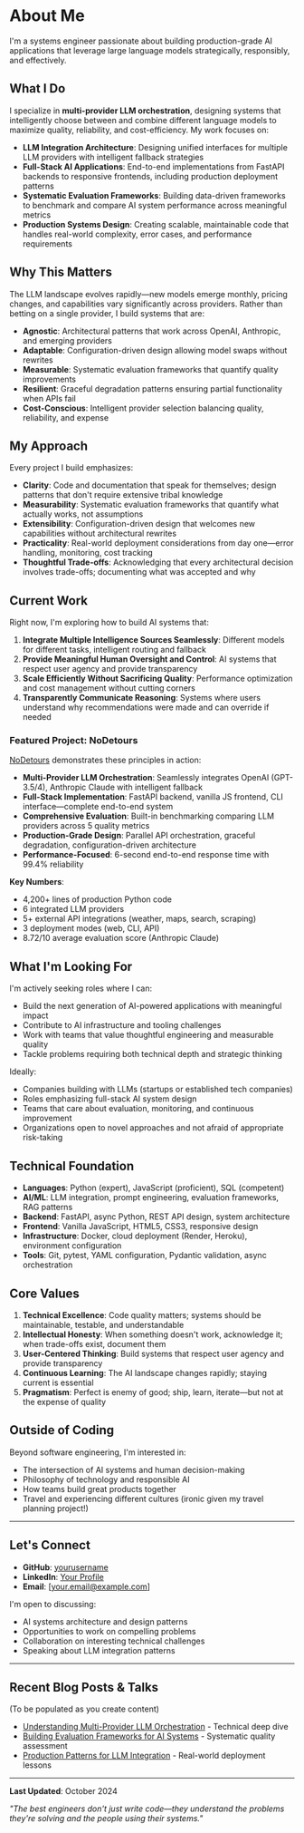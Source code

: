 # About Me

I'm a systems engineer passionate about building production-grade AI applications that leverage large language models strategically, responsibly, and effectively.

## What I Do

I specialize in **multi-provider LLM orchestration**, designing systems that intelligently choose between and combine different language models to maximize quality, reliability, and cost-efficiency. My work focuses on:

- **LLM Integration Architecture**: Designing unified interfaces for multiple LLM providers with intelligent fallback strategies
- **Full-Stack AI Applications**: End-to-end implementations from FastAPI backends to responsive frontends, including production deployment patterns
- **Systematic Evaluation Frameworks**: Building data-driven frameworks to benchmark and compare AI system performance across meaningful metrics
- **Production Systems Design**: Creating scalable, maintainable code that handles real-world complexity, error cases, and performance requirements

## Why This Matters

The LLM landscape evolves rapidly—new models emerge monthly, pricing changes, and capabilities vary significantly across providers. Rather than betting on a single provider, I build systems that are:

- **Agnostic**: Architectural patterns that work across OpenAI, Anthropic, and emerging providers
- **Adaptable**: Configuration-driven design allowing model swaps without rewrites
- **Measurable**: Systematic evaluation frameworks that quantify quality improvements
- **Resilient**: Graceful degradation patterns ensuring partial functionality when APIs fail
- **Cost-Conscious**: Intelligent provider selection balancing quality, reliability, and expense

## My Approach

Every project I build emphasizes:

- **Clarity**: Code and documentation that speak for themselves; design patterns that don't require extensive tribal knowledge
- **Measurability**: Systematic evaluation frameworks that quantify what actually works, not assumptions
- **Extensibility**: Configuration-driven design that welcomes new capabilities without architectural rewrites
- **Practicality**: Real-world deployment considerations from day one—error handling, monitoring, cost tracking
- **Thoughtful Trade-offs**: Acknowledging that every architectural decision involves trade-offs; documenting what was accepted and why

## Current Work

Right now, I'm exploring how to build AI systems that:

1. **Integrate Multiple Intelligence Sources Seamlessly**: Different models for different tasks, intelligent routing and fallback
2. **Provide Meaningful Human Oversight and Control**: AI systems that respect user agency and provide transparency
3. **Scale Efficiently Without Sacrificing Quality**: Performance optimization and cost management without cutting corners
4. **Transparently Communicate Reasoning**: Systems where users understand why recommendations were made and can override if needed

### Featured Project: NoDetours

[NoDetours](https://github.com/yourusername/NoDetours) demonstrates these principles in action:

- **Multi-Provider LLM Orchestration**: Seamlessly integrates OpenAI (GPT-3.5/4), Anthropic Claude with intelligent fallback
- **Full-Stack Implementation**: FastAPI backend, vanilla JS frontend, CLI interface—complete end-to-end system
- **Comprehensive Evaluation**: Built-in benchmarking comparing LLM providers across 5 quality metrics
- **Production-Grade Design**: Parallel API orchestration, graceful degradation, configuration-driven architecture
- **Performance-Focused**: 6-second end-to-end response time with 99.4% reliability

**Key Numbers**:
- 4,200+ lines of production Python code
- 6 integrated LLM providers
- 5+ external API integrations (weather, maps, search, scraping)
- 3 deployment modes (web, CLI, API)
- 8.72/10 average evaluation score (Anthropic Claude)

## What I'm Looking For

I'm actively seeking roles where I can:

- Build the next generation of AI-powered applications with meaningful impact
- Contribute to AI infrastructure and tooling challenges
- Work with teams that value thoughtful engineering and measurable quality
- Tackle problems requiring both technical depth and strategic thinking

Ideally:
- Companies building with LLMs (startups or established tech companies)
- Roles emphasizing full-stack AI system design
- Teams that care about evaluation, monitoring, and continuous improvement
- Organizations open to novel approaches and not afraid of appropriate risk-taking

## Technical Foundation

- **Languages**: Python (expert), JavaScript (proficient), SQL (competent)
- **AI/ML**: LLM integration, prompt engineering, evaluation frameworks, RAG patterns
- **Backend**: FastAPI, async Python, REST API design, system architecture
- **Frontend**: Vanilla JavaScript, HTML5, CSS3, responsive design
- **Infrastructure**: Docker, cloud deployment (Render, Heroku), environment configuration
- **Tools**: Git, pytest, YAML configuration, Pydantic validation, async orchestration

## Core Values

1. **Technical Excellence**: Code quality matters; systems should be maintainable, testable, and understandable
2. **Intellectual Honesty**: When something doesn't work, acknowledge it; when trade-offs exist, document them
3. **User-Centered Thinking**: Build systems that respect user agency and provide transparency
4. **Continuous Learning**: The AI landscape changes rapidly; staying current is essential
5. **Pragmatism**: Perfect is enemy of good; ship, learn, iterate—but not at the expense of quality

## Outside of Coding

Beyond software engineering, I'm interested in:
- The intersection of AI systems and human decision-making
- Philosophy of technology and responsible AI
- How teams build great products together
- Travel and experiencing different cultures (ironic given my travel planning project!)

---

## Let's Connect

- **GitHub**: [yourusername](https://github.com/yourusername)
- **LinkedIn**: [Your Profile](https://linkedin.com/in/yourprofile)
- **Email**: [your.email@example.com]

I'm open to discussing:
- AI systems architecture and design patterns
- Opportunities to work on compelling problems
- Collaboration on interesting technical challenges
- Speaking about LLM integration patterns

---

## Recent Blog Posts & Talks

(To be populated as you create content)

- [Understanding Multi-Provider LLM Orchestration](#) - Technical deep dive
- [Building Evaluation Frameworks for AI Systems](#) - Systematic quality assessment
- [Production Patterns for LLM Integration](#) - Real-world deployment lessons

---

**Last Updated**: October 2024

*"The best engineers don't just write code—they understand the problems they're solving and the people using their systems."*
